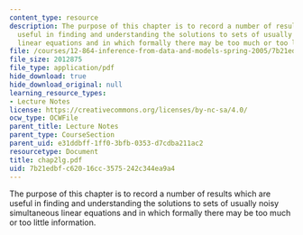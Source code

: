 ```yaml
---
content_type: resource
description: The purpose of this chapter is to record a number of results which are
  useful in finding and understanding the solutions to sets of usually noisy simultaneous
  linear equations and in which formally there may be too much or too little information.
file: /courses/12-864-inference-from-data-and-models-spring-2005/7b21edbfc62016cc3575242c344ea9a4_chap2lg.pdf
file_size: 2012875
file_type: application/pdf
hide_download: true
hide_download_original: null
learning_resource_types:
- Lecture Notes
license: https://creativecommons.org/licenses/by-nc-sa/4.0/
ocw_type: OCWFile
parent_title: Lecture Notes
parent_type: CourseSection
parent_uid: e31ddbff-1ff0-3bfb-0353-d7cdba211ac2
resourcetype: Document
title: chap2lg.pdf
uid: 7b21edbf-c620-16cc-3575-242c344ea9a4
---
```

The purpose of this chapter is to record a number of results which are useful in finding and understanding the solutions to sets of usually noisy simultaneous linear equations and in which formally there may be too much or too little information.